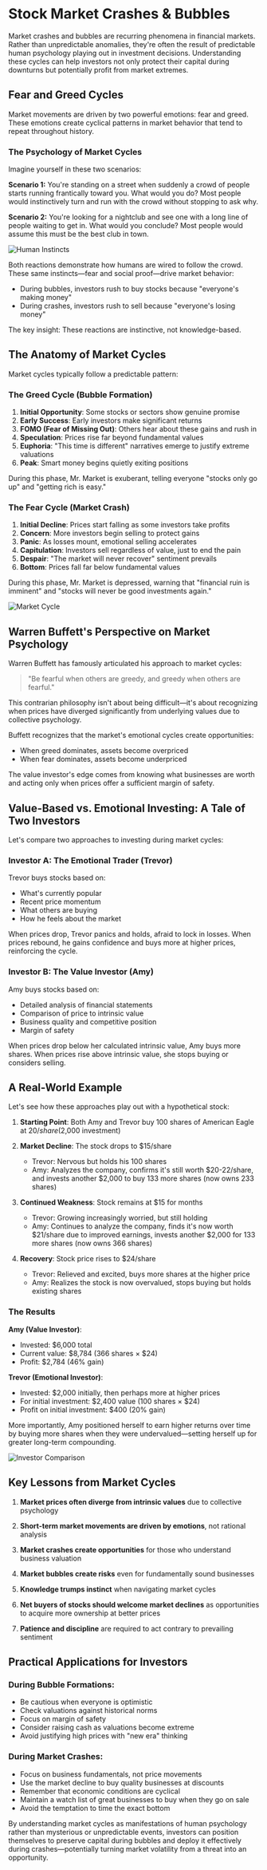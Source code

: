 # Stock Market Crashes & Bubbles

Market crashes and bubbles are recurring phenomena in financial markets. Rather than unpredictable anomalies, they're often the result of predictable human psychology playing out in investment decisions. Understanding these cycles can help investors not only protect their capital during downturns but potentially profit from market extremes.

## Fear and Greed Cycles

Market movements are driven by two powerful emotions: fear and greed. These emotions create cyclical patterns in market behavior that tend to repeat throughout history.

### The Psychology of Market Cycles

Imagine yourself in these two scenarios:

**Scenario 1:** You're standing on a street when suddenly a crowd of people starts running frantically toward you. What would you do? Most people would instinctively turn and run with the crowd without stopping to ask why.

**Scenario 2:** You're looking for a nightclub and see one with a long line of people waiting to get in. What would you conclude? Most people would assume this must be the best club in town.

![Human Instincts](/images/learn/human-instincts.svg)

Both reactions demonstrate how humans are wired to follow the crowd. These same instincts—fear and social proof—drive market behavior:

- During bubbles, investors rush to buy stocks because "everyone's making money"
- During crashes, investors rush to sell because "everyone's losing money"

The key insight: These reactions are instinctive, not knowledge-based.

## The Anatomy of Market Cycles

Market cycles typically follow a predictable pattern:

### The Greed Cycle (Bubble Formation)

1. **Initial Opportunity**: Some stocks or sectors show genuine promise
2. **Early Success**: Early investors make significant returns
3. **FOMO (Fear of Missing Out)**: Others hear about these gains and rush in
4. **Speculation**: Prices rise far beyond fundamental values
5. **Euphoria**: "This time is different" narratives emerge to justify extreme valuations
6. **Peak**: Smart money begins quietly exiting positions

During this phase, Mr. Market is exuberant, telling everyone "stocks only go up" and "getting rich is easy."

### The Fear Cycle (Market Crash)

1. **Initial Decline**: Prices start falling as some investors take profits
2. **Concern**: More investors begin selling to protect gains
3. **Panic**: As losses mount, emotional selling accelerates
4. **Capitulation**: Investors sell regardless of value, just to end the pain
5. **Despair**: "The market will never recover" sentiment prevails
6. **Bottom**: Prices fall far below fundamental values

During this phase, Mr. Market is depressed, warning that "financial ruin is imminent" and "stocks will never be good investments again."

![Market Cycle](/images/learn/market-cycle.svg)

## Warren Buffett's Perspective on Market Psychology

Warren Buffett has famously articulated his approach to market cycles:

> "Be fearful when others are greedy, and greedy when others are fearful."

This contrarian philosophy isn't about being difficult—it's about recognizing when prices have diverged significantly from underlying values due to collective psychology.

Buffett recognizes that the market's emotional cycles create opportunities:

- When greed dominates, assets become overpriced
- When fear dominates, assets become underpriced

The value investor's edge comes from knowing what businesses are worth and acting only when prices offer a sufficient margin of safety.

## Value-Based vs. Emotional Investing: A Tale of Two Investors

Let's compare two approaches to investing during market cycles:

### Investor A: The Emotional Trader (Trevor)

Trevor buys stocks based on:
- What's currently popular
- Recent price momentum
- What others are buying
- How he feels about the market

When prices drop, Trevor panics and holds, afraid to lock in losses. When prices rebound, he gains confidence and buys more at higher prices, reinforcing the cycle.

### Investor B: The Value Investor (Amy)

Amy buys stocks based on:
- Detailed analysis of financial statements
- Comparison of price to intrinsic value
- Business quality and competitive position
- Margin of safety

When prices drop below her calculated intrinsic value, Amy buys more shares. When prices rise above intrinsic value, she stops buying or considers selling.

## A Real-World Example

Let's see how these approaches play out with a hypothetical stock:

1. **Starting Point**: Both Amy and Trevor buy 100 shares of American Eagle at $20/share ($2,000 investment)

2. **Market Decline**: The stock drops to $15/share
   - Trevor: Nervous but holds his 100 shares
   - Amy: Analyzes the company, confirms it's still worth $20-22/share, and invests another $2,000 to buy 133 more shares (now owns 233 shares)

3. **Continued Weakness**: Stock remains at $15 for months
   - Trevor: Growing increasingly worried, but still holding
   - Amy: Continues to analyze the company, finds it's now worth $21/share due to improved earnings, invests another $2,000 for 133 more shares (now owns 366 shares)

4. **Recovery**: Stock price rises to $24/share
   - Trevor: Relieved and excited, buys more shares at the higher price
   - Amy: Realizes the stock is now overvalued, stops buying but holds existing shares

### The Results

**Amy (Value Investor)**:
- Invested: $6,000 total
- Current value: $8,784 (366 shares × $24)
- Profit: $2,784 (46% gain)

**Trevor (Emotional Investor)**:
- Invested: $2,000 initially, then perhaps more at higher prices
- For initial investment: $2,400 value (100 shares × $24)
- Profit on initial investment: $400 (20% gain)

More importantly, Amy positioned herself to earn higher returns over time by buying more shares when they were undervalued—setting herself up for greater long-term compounding.

![Investor Comparison](/images/learn/investor-comparison.svg)

## Key Lessons from Market Cycles

1. **Market prices often diverge from intrinsic values** due to collective psychology

2. **Short-term market movements are driven by emotions**, not rational analysis

3. **Market crashes create opportunities** for those who understand business valuation

4. **Market bubbles create risks** even for fundamentally sound businesses

5. **Knowledge trumps instinct** when navigating market cycles

6. **Net buyers of stocks should welcome market declines** as opportunities to acquire more ownership at better prices

7. **Patience and discipline** are required to act contrary to prevailing sentiment

## Practical Applications for Investors

### During Bubble Formations:

- Be cautious when everyone is optimistic
- Check valuations against historical norms
- Focus on margin of safety
- Consider raising cash as valuations become extreme
- Avoid justifying high prices with "new era" thinking

### During Market Crashes:

- Focus on business fundamentals, not price movements
- Use the market decline to buy quality businesses at discounts
- Remember that economic conditions are cyclical
- Maintain a watch list of great businesses to buy when they go on sale
- Avoid the temptation to time the exact bottom

By understanding market cycles as manifestations of human psychology rather than mysterious or unpredictable events, investors can position themselves to preserve capital during bubbles and deploy it effectively during crashes—potentially turning market volatility from a threat into an opportunity.